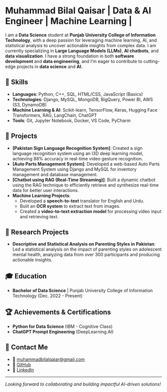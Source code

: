 # Muhammad Bilal Qaisar | Data & AI Engineer | Machine Learning |

I am a **Data Science** student at **Punjab University College of Information Technology**, with a deep passion for leveraging machine learning, AI, and statistical analysis to uncover actionable insights from complex data. I am currently specializing in **Large Language Models (LLMs)**, **AI chatbots**, and **data visualization**. I have a strong foundation in both **software development** and **data engineering**, and I’m eager to contribute to cutting-edge projects in **data science** and **AI**.

## 🔧 Skills
- **Languages**: Python, C++, SQL, HTML/CSS, JavaScript (Basics)
- **Technologies**: Django, MySQL, MongoDB, BigQuery, Power BI, AWS (S3, DynamoDB)
- **Machine Learning & AI**: Scikit-learn, TensorFlow, Keras, Hugging Face Transformers, RAG, LangChain, ChatGPT
- **Tools**: Git, Jupyter Notebook, Docker, VS Code, PyCharm

## 🚀 Projects
- **[Pakistan Sign Language Recognition System]**: Created a sign language recognition system using an I3D deep learning model, achieving 88% accuracy in real-time video gesture recognition.
- **[Auto Parts Management System]**: Developed a web-based Auto Parts Management System using Django and MySQL for inventory management and database management.
- **[Chatbot using RAG (Real-Time Streaming)]**: Built a dynamic chatbot using the RAG technique to efficiently retrieve and synthesize real-time data for better user interactions.
- **Machine Learning Projects**: 
    - Developed a **speech-to-text** translator for English and Urdu.
    - Built an **OCR system** to extract text from images.
    - Created a **video-to-text extraction model** for processing video input and retrieving text.

## 🧠 Research Projects
- **Descriptive and Statistical Analysis on Parenting Styles in Pakistan**: Led a statistical analysis on the impact of parenting styles on adolescent mental health, analyzing data from over 300 participants and producing actionable insights.
  
## 🎓 Education
- **Bachelor of Data Science** | Punjab University College of Information Technology (Dec. 2022 - Present)    

## 🏆 Achievements & Certifications
- **Python for Data Science** (IBM - Cognitive Class)
- **ChatGPT Prompt Engineering** (DeepLearning.AI)

## 📡 Contact Me
- 📧 [muhammadbilalqaiar@gmail.com](mailto:muhammadbilalqaiar@gmail.com)
- 🔗 [GitHub](https://github.com/bilalqaisar1)
- 🔗 [LinkedIn](https://www.linkedin.com/in/muhammad-bilal-qaisar-439b13262/)

---
*Looking forward to collaborating and building impactful AI-driven solutions!*  
